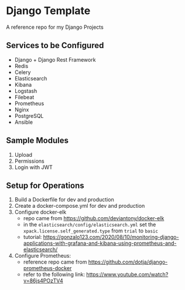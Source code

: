 # Django Template
A reference repo for my Django Projects

## Services to be Configured
- Django + Django Rest Framework
- Redis
- Celery
- Elasticsearch
- Kibana
- Logstash
- Filebeat
- Prometheus
- Nginx
- PostgreSQL
- Ansible

## Sample Modules
1. Upload
2. Permissions
3. Login with JWT

## Setup for Operations
1. Build a Dockerfile for dev and production
2. Create a docker-compose.yml for dev and production
3. Configure docker-elk
   - repo came from https://github.com/deviantony/docker-elk
   - in the `elasticsearch/config/elasticsearch.yml` set the `xpack.license.self_generated.type` from `trial` to `basic`
   - tutorial: https://gonzalo123.com/2020/08/10/monitoring-django-applications-with-grafana-and-kibana-using-prometheus-and-elasticsearch/
4. Configure Prometheus:
   - reference repo came from https://github.com/dotja/django-prometheus-docker
   - refer to the following link: https://www.youtube.com/watch?v=86js4POzTV4

